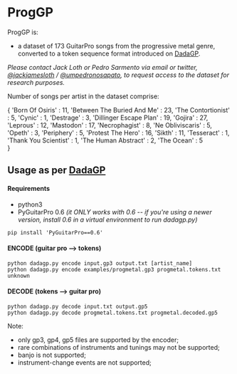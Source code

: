 # ProgGP

ProgGP is:

* a dataset of 173 GuitarPro songs from the progressive metal genre, converted to a token sequence format introduced on [DadaGP](https://github.com/dada-bots/dadaGP).

*Please contact Jack Loth or Pedro Sarmento via email or twitter, [@jackjamesloth](https://twitter.com/jackjamesloth) / [@umpedronosapato](https://twitter.com/umpedronosapato), to request access to the dataset for research purposes.*

Number of songs per artist in the dataset comprise:

{
    'Born Of Osiris' : 11,
    'Between The Buried And Me' : 23,
    'The Contortionist' : 5,
    'Cynic' : 1,
    'Destrage' : 3,
    'Dillinger Escape Plan' : 19,
    'Gojira' : 27,
    'Leprous' : 12,
    'Mastodon' : 17,
    'Necrophagist' : 8,
    'Ne Obliviscaris' : 5,
    'Opeth' : 3,
    'Periphery' : 5,
    'Protest The Hero' : 16,
    'Sikth' : 11,
    'Tesseract' : 1,
    'Thank You Scientist' : 1,
    'The Human Abstract' : 2,
    'The Ocean' : 5  
}

## Usage as per [DadaGP](https://github.com/dada-bots/dadaGP)

#### Requirements

* python3
* PyGuitarPro 0.6 *(it ONLY works with 0.6 -- if you're using a newer version, install 0.6 in a virtual environment to run dadagp.py)*
```
pip install 'PyGuitarPro==0.6'
```

#### ENCODE (guitar pro --> tokens)
```
python dadagp.py encode input.gp3 output.txt [artist_name]
python dadagp.py encode examples/progmetal.gp3 progmetal.tokens.txt unknown
```

#### DECODE (tokens --> guitar pro)
```
python dadagp.py decode input.txt output.gp5
python dadagp.py decode progmetal.tokens.txt progmetal.decoded.gp5
```

Note:
* only gp3, gp4, gp5 files are supported by the encoder;
* rare combinations of instruments and tunings may not be supported;
* banjo is not supported;
* instrument-change events are not supported;



